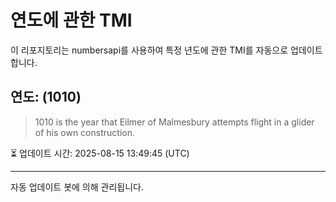 
# 연도에 관한 TMI

이 리포지토리는 numbersapi를 사용하여 특정 년도에 관한 TMI를 자동으로 업데이트합니다.

## 연도: (1010)
> 1010 is the year that Eilmer of Malmesbury attempts flight in a glider of his own construction.

⏳ 업데이트 시간: 2025-08-15 13:49:45 (UTC)

---
자동 업데이트 봇에 의해 관리됩니다.
